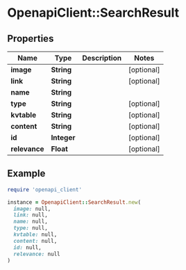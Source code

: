 # OpenapiClient::SearchResult

## Properties

| Name | Type | Description | Notes |
| ---- | ---- | ----------- | ----- |
| **image** | **String** |  | [optional] |
| **link** | **String** |  | [optional] |
| **name** | **String** |  |  |
| **type** | **String** |  | [optional] |
| **kvtable** | **String** |  | [optional] |
| **content** | **String** |  | [optional] |
| **id** | **Integer** |  | [optional] |
| **relevance** | **Float** |  | [optional] |

## Example

```ruby
require 'openapi_client'

instance = OpenapiClient::SearchResult.new(
  image: null,
  link: null,
  name: null,
  type: null,
  kvtable: null,
  content: null,
  id: null,
  relevance: null
)
```

